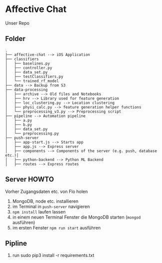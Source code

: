 # Affective Chat

Unser Repo

## Folder

```
.
├── affective-chat --> iOS Application
├── classifiers
│   ├── baselines.py
│   ├── controller.py
│   ├── data_set.py
│   ├── testClassifiers.py
│   └── trained_rf_model
├── data --> Backup from S3
├── data-processing
│   ├── archive --> Old files and Notebooks
│   ├── hrv --> Library used for feature generation
│   ├── loc_clustering.py --> Location clustering
│   ├── physi_calc.py --> feature generation helper functions
│   └── preprocessing_v3.py --> Preprocessing script
├── pipeline --> Automation pipeline
│   ├── a.py
│   ├── b.py
│   ├── data_set.py
│   └── preprocessing.py
├── push-server
│   ├── app-start.js --> Starts app
│   ├── app.js --> Express server
│   ├── components --> Components of the server (e.g. push, database etc.)│   
│   ├── python-backend --> Python ML Backend
│   ├── routes --> Express routes
```

## Server HOWTO

Vorher Zugangsdaten etc. von Flo holen

1. MongoDB, node etc. installieren
2. im Terminal in `push-server` navigieren
3. `npm install` laufen lassen
4. in einem neuen Terminal Fenster die MongoDB starten (`mongod` ausführen)
5. im ersten Fenster `npm run start` ausführen

## Pipline

1. run sudo pip3 install -r requirements.txt
